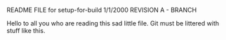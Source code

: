 README FILE for setup-for-build
1/1/2000
REVISION A - BRANCH

Hello to all you who are reading this sad little file.
Git must be littered with stuff like this.
